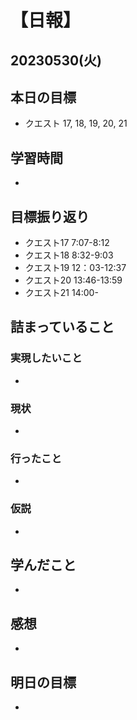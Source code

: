 # 【日報】
## 20230530(火)
## 本日の目標
- クエスト 17, 18, 19, 20, 21

## 学習時間
- 

## 目標振り返り
- クエスト17 7:07-8:12
- クエスト18 8:32-9:03
- クエスト19 12：03-12:37
- クエスト20 13:46-13:59
- クエスト21 14:00-


## 詰まっていること
### 実現したいこと 
- 
### 現状
- 
### 行ったこと 
- 
### 仮説
- 

## 学んだこと
- 

## 感想
- 

## 明日の目標
- 


